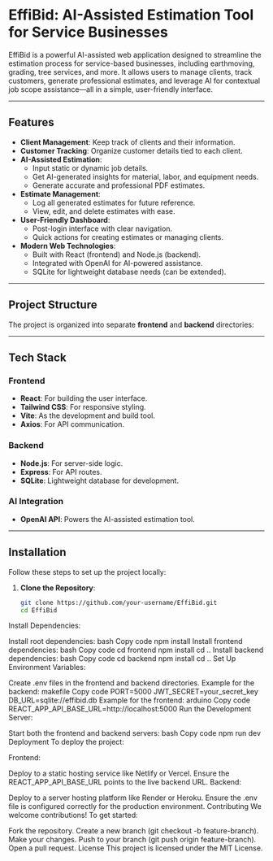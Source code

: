 # EffiBid: AI-Assisted Estimation Tool for Service Businesses

EffiBid is a powerful AI-assisted web application designed to streamline the estimation process for service-based businesses, including earthmoving, grading, tree services, and more. It allows users to manage clients, track customers, generate professional estimates, and leverage AI for contextual job scope assistance—all in a simple, user-friendly interface.

---

## Features

- **Client Management**: Keep track of clients and their information.
- **Customer Tracking**: Organize customer details tied to each client.
- **AI-Assisted Estimation**:
  - Input static or dynamic job details.
  - Get AI-generated insights for material, labor, and equipment needs.
  - Generate accurate and professional PDF estimates.
- **Estimate Management**:
  - Log all generated estimates for future reference.
  - View, edit, and delete estimates with ease.
- **User-Friendly Dashboard**:
  - Post-login interface with clear navigation.
  - Quick actions for creating estimates or managing clients.
- **Modern Web Technologies**:
  - Built with React (frontend) and Node.js (backend).
  - Integrated with OpenAI for AI-powered assistance.
  - SQLite for lightweight database needs (can be extended).

---

## Project Structure

The project is organized into separate **frontend** and **backend** directories:


---

## Tech Stack

### Frontend
- **React**: For building the user interface.
- **Tailwind CSS**: For responsive styling.
- **Vite**: As the development and build tool.
- **Axios**: For API communication.

### Backend
- **Node.js**: For server-side logic.
- **Express**: For API routes.
- **SQLite**: Lightweight database for development.

### AI Integration
- **OpenAI API**: Powers the AI-assisted estimation tool.

---

## Installation

Follow these steps to set up the project locally:

1. **Clone the Repository**:
   ```bash
   git clone https://github.com/your-username/EffiBid.git
   cd EffiBid
Install Dependencies:

Install root dependencies:
bash
Copy code
npm install
Install frontend dependencies:
bash
Copy code
cd frontend
npm install
cd ..
Install backend dependencies:
bash
Copy code
cd backend
npm install
cd ..
Set Up Environment Variables:

Create .env files in the frontend and backend directories.
Example for the backend:
makefile
Copy code
PORT=5000
JWT_SECRET=your_secret_key
DB_URL=sqlite://effibid.db
Example for the frontend:
arduino
Copy code
REACT_APP_API_BASE_URL=http://localhost:5000
Run the Development Server:

Start both the frontend and backend servers:
bash
Copy code
npm run dev
Deployment
To deploy the project:

Frontend:

Deploy to a static hosting service like Netlify or Vercel.
Ensure the REACT_APP_API_BASE_URL points to the live backend URL.
Backend:

Deploy to a server hosting platform like Render or Heroku.
Ensure the .env file is configured correctly for the production environment.
Contributing
We welcome contributions! To get started:

Fork the repository.
Create a new branch (git checkout -b feature-branch).
Make your changes.
Push to your branch (git push origin feature-branch).
Open a pull request.
License
This project is licensed under the MIT License.
